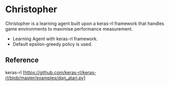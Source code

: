 # Christopher
Christopher is a learning agent built upon a keras-rl framework that handles game environments to maximise performance measurement.

- Learning Agent with keras-rl framework.
- Default epsilon-greedy policy is used.
## Reference
keras-rl [https://github.com/keras-rl/keras-rl/blob/master/examples/dqn_atari.py]

